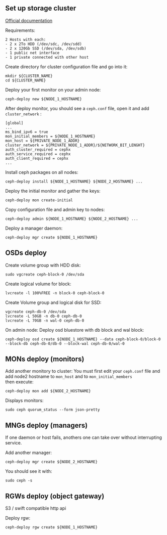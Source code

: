 Set up storage cluster
------
[Official documentation](http://docs.ceph.com/docs/master/start/quick-ceph-deploy)

Requirements:
```
2 Hosts with each:
- 2 x 2To HDD (/dev/sdc, /dev/sdd)
- 2 x 120Gb SSD (/dev/sda, /dev/sdb)
- 1 public net interface
- 1 private connected with other host
```

Create directory for cluster configuration file and go into it:
```
mkdir ${CLUSTER_NAME}
cd ${CLUSTER_NAME}
```

Deploy your first monitor on your admin node:
```
ceph-deploy new ${NODE_1_HOSTNAME}
```

After deploy monitor, you should see a `ceph.conf` file, open it and add `cluster_network` :
```
[global]
...
ms_bind_ipv6 = true
mon_initial_members = ${NODE_1_HOSTNAME}
mon_host = ${PRIVATE_NODE_1_ADDR}
cluster_network = ${PRIVATE_NODE_1_ADDR}/${NETWORK_BIT_LENGHT}
auth_cluster_required = cephx
auth_service_required = cephx
auth_client_required = cephx
...
```

Install ceph packages on all nodes:
```
ceph-deploy install ${NODE_1_HOSTNAME} ${NODE_2_HOSTNAME} ...
```

Deploy the initial monitor and gather the keys:
```
ceph-deploy mon create-initial
```

Copy configuration file and admin key to nodes:
```
ceph-deploy admin ${NODE_1_HOSTNAME} ${NODE_2_HOSTNAME} ...
```

Deploy a manager daemon:
```
ceph-deploy mgr create ${NODE_1_HOSTNAME}
```

OSDs deploy
---
Create volume group with HDD disk:
```
sudo vgcreate ceph-block-0 /dev/sda
```

Create logical volume for block:
```
lvcreate -l 100%FREE -n block-0 ceph-block-0
```

Create Volume group and logical disk for SSD:
```
vgcreate ceph-db-0 /dev/sda
lvcreate -L 50GB -n db-0 ceph-db-0
lvcreate -L 70GB -n wal-0 ceph-db-0
```

On admin node:
Deploy osd bluestore with db block and wal block:
```
ceph-deploy osd create ${NODE_1_HOSTNAME} --data ceph-block-0/block-0 --block-db ceph-db-0/db-0 --block-wal ceph-db-0/wal-0
```

MONs deploy (monitors)
---
Add another monitory to cluster:
You must first edit your `ceph.conf` file and add node2 hostname to `mon_host` and to `mon_initial_members`    
then execute:
```
ceph-deploy mon add ${NODE_2_HOSTNAME}
```

Displays monitors:
```
sudo ceph quorum_status --form json-pretty
```

MNGs deploy (managers)
---
If one daemon or host fails, anothers one can take over without interrupting service.   

Add another manager:
```
ceph-deploy mgr create ${NODE_2_HOSTNAME}
```

You should see it with:
```
sudo ceph -s
```

RGWs deploy (object gateway)
---
S3 / swift compatible http api

Deploy rgw:
```
ceph-deploy rgw create ${NODE_1_HOSTNAME}
```

